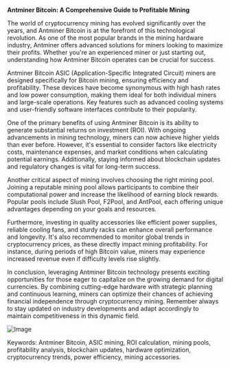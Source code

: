 **Antminer Bitcoin: A Comprehensive Guide to Profitable Mining**

The world of cryptocurrency mining has evolved significantly over the years, and Antminer Bitcoin is at the forefront of this technological revolution. As one of the most popular brands in the mining hardware industry, Antminer offers advanced solutions for miners looking to maximize their profits. Whether you're an experienced miner or just starting out, understanding how Antminer Bitcoin operates can be crucial for success.

Antminer Bitcoin ASIC (Application-Specific Integrated Circuit) miners are designed specifically for Bitcoin mining, ensuring efficiency and profitability. These devices have become synonymous with high hash rates and low power consumption, making them ideal for both individual miners and large-scale operations. Key features such as advanced cooling systems and user-friendly software interfaces contribute to their popularity.

One of the primary benefits of using Antminer Bitcoin is its ability to generate substantial returns on investment (ROI). With ongoing advancements in mining technology, miners can now achieve higher yields than ever before. However, it's essential to consider factors like electricity costs, maintenance expenses, and market conditions when calculating potential earnings. Additionally, staying informed about blockchain updates and regulatory changes is vital for long-term success.

Another critical aspect of mining involves choosing the right mining pool. Joining a reputable mining pool allows participants to combine their computational power and increase the likelihood of earning block rewards. Popular pools include Slush Pool, F2Pool, and AntPool, each offering unique advantages depending on your goals and resources.

Furthermore, investing in quality accessories like efficient power supplies, reliable cooling fans, and sturdy racks can enhance overall performance and longevity. It's also recommended to monitor global trends in cryptocurrency prices, as these directly impact mining profitability. For instance, during periods of high Bitcoin value, miners may experience increased revenue even if difficulty levels rise slightly.

In conclusion, leveraging Antminer Bitcoin technology presents exciting opportunities for those eager to capitalize on the growing demand for digital currencies. By combining cutting-edge hardware with strategic planning and continuous learning, miners can optimize their chances of achieving financial independence through cryptocurrency mining. Remember always to stay updated on industry developments and adapt accordingly to maintain competitiveness in this dynamic field.

![Image](https://github.com/user-attachments/assets/3be06921-4469-491d-bd37-5f14c53422b7)

Keywords: Antminer Bitcoin, ASIC mining, ROI calculation, mining pools, profitability analysis, blockchain updates, hardware optimization, cryptocurrency trends, power efficiency, mining accessories.